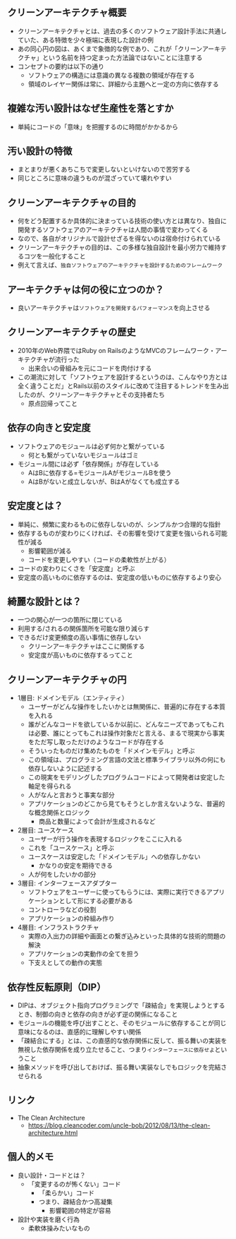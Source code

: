 ## クリーンアーキテクチャ概要

- クリーンアーキテクチャとは、過去の多くのソフトウェア設計手法に共通していた、ある特徴を少々極端に表現した設計の例
- あの同心円の図は、あくまで象徴的な例であり、これが「クリーンアーキテクチャ」という名前を持つ定まった方法論ではないことに注意する
- コンセプトの要約は以下の通り
    - ソフトウェアの構造には意識の異なる複数の領域が存在する
    - 領域のレイヤー関係は常に、詳細から主題へと一定の方向に依存する

## 複雑な汚い設計はなぜ生産性を落とすか

- 単純にコードの「意味」を把握するのに時間がかかるから

## 汚い設計の特徴

- まとまりが悪くあちこちで変更しないといけないので苦労する
- 同じところに意味の違うものが混ざっていて壊れやすい

## クリーンアーキテクチャの目的

- 何をどう配置するか具体的に決まっている技術の使い方とは異なり、独自に開発するソフトウェアのアーキテクチャは人間の事情で変わってくる
- なので、各自がオリジナルで設計せざるを得ないのは宿命付けられている
- クリーンアーキテクチャの目的は、この多様な独自設計を最小労力で維持するコツを一般化すること
- 例えて言えば、`独自ソフトウェアのアーキテクチャを設計するためのフレームワーク`

## アーキテクチャは何の役に立つのか？

- 良いアーキテクチャは`ソフトウェアを開発するパフォーマンス`を向上させる

## クリーンアーキテクチャの歴史

- 2010年のWeb界隈ではRuby on RailsのようなMVCのフレームワーク・アーキテクチャが流行った
    - 出来合いの骨組みを元にコードを肉付けする
- この潮流に対して「ソフトウェアを設計するというのは、こんなやり方とは全く違うことだ」とRails以前のスタイルに改めて注目するトレンドを生み出したのが、クリーンアーキテクチャとその支持者たち
    - 原点回帰ってこと

## 依存の向きと安定度

- ソフトウェアのモジュールは必ず何かと繋がっている
    - 何とも繋がっていないモジュールはゴミ
- モジュール間には必ず「依存関係」が存在している
    - AはBに依存する=モジュールAがモジュールBを使う
    - AはBがないと成立しないが、BはAがなくても成立する

## 安定度とは？

- 単純に、頻繁に変わるものに依存しないのが、シンプルかつ合理的な指針
- 依存するものが変わりにくければ、その影響を受けて変更を強いられる可能性が減る
    - 影響範囲が減る
    - コードを変更しやすい（コードの柔軟性が上がる）
- コードの変わりにくさを「安定度」と呼ぶ
- 安定度の高いものに依存するのは、安定度の低いものに依存するより安心

## 綺麗な設計とは？

- 一つの関心が一つの箇所に閉じている
- 利用する/されるの関係箇所を可能な限り減らす
- できるだけ変更頻度の高い事情に依存しない
    - クリーンアーキテクチャはここに関係する
    - 安定度が高いものに依存するってこと

## クリーンアーキテクチャの円

- 1層目: ドメインモデル（エンティティ）
    - ユーザーがどんな操作をしたいかとは無関係に、普遍的に存在する本質を入れる
    - 誰がどんなコードを欲しているか以前に、どんなニーズであってもこれは必要、誰にとってもこれは操作対象だと言える、まるで現実から事実をただ写し取っただけのようなコードが存在する
    - そういったものだけ集めたものを「ドメインモデル」と呼ぶ
    - この領域は、プログラミング言語の文法と標準ライブラリ以外の何にも依存しないように記述する
    - この現実をモデリングしたプログラムコードによって開発者は安定した軸足を得られる
    - 人がなんと言おうと事実な部分
    - アプリケーションのどこから見てもそうとしか言えないような、普遍的な概念関係とロジック
        - 商品と数量によって会計が生成されるなど
- 2層目: ユースケース
    - ユーザーが行う操作を表現するロジックをここに入れる
    - これを「ユースケース」と呼ぶ
    - ユースケースは安定した「ドメインモデル」への依存しかない
        - かなりの安定を期待できる
    - 人が何をしたいかの部分
- 3層目: インターフェースアダプター
    - ソフトウェアをユーザーに使ってもらうには、実際に実行できるアプリケーションとして形にする必要がある
    - コントローラなどの役割
    - アプリケーションの枠組み作り
- 4層目: インフラストラクチャ
    - 実際の入出力の詳細や画面との繋ぎ込みといった具体的な技術的問題の解決
    - アプリケーションの実動作の全てを担う
    - 下支えとしての動作の実態

## 依存性反転原則（DIP）

- DIPは、オブジェクト指向プログラミングで「疎結合」を実現しようとするとき、制御の向きと依存の向きが必ず逆の関係になること
- モジュールの機能を呼び出すことと、そのモジュールに依存することが同じ意味になるのは、直感的に理解しやすい関係
- 「疎結合にする」とは、この直感的な依存関係に反して、振る舞いの実装を無視した依存関係を成り立たせること、つまり`インターフェースに依存せよ`ということ
- 抽象メソッドを呼び出しておけば、振る舞い実装なしでもロジックを完結させられる

## リンク

- The Clean Architecture
    - https://blog.cleancoder.com/uncle-bob/2012/08/13/the-clean-architecture.html

## 個人的メモ

- 良い設計・コードとは？
    - 「変更するのが怖くない」コード
        - 「柔らかい」コード
        - つまり、疎結合かつ高凝集
            - 影響範囲の特定が容易
- 設計や実装を磨く行為
    - 柔軟体操みたいなもの
